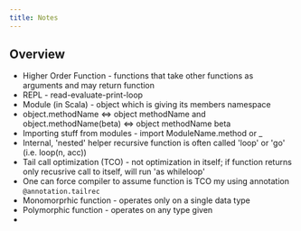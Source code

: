 ```yaml
---
title: Notes
---
```


## Overview

* Higher Order Function - functions that take other functions as arguments and may return function
* REPL - read-evaluate-print-loop
* Module (in Scala) - object which is giving its members namespace
* object.methodName <=> object methodName and object.methodName(beta) <=> object methodName beta
* Importing stuff from modules - import ModuleName.method or _
* Internal, 'nested' helper recursive function is often called 'loop' or 'go' (i.e. loop(n, acc))
* Tail call optimization (TCO) - not optimization in itself; if function returns only recusrive call to itself, will run 'as whileloop'
* One can force compiler to assume function is TCO my using annotation `@annotation.tailrec`
* Monomorprhic function - operates only on a single data type
* Polymorphic function - operates on any type given
* 